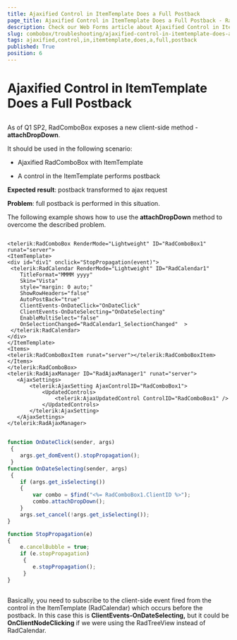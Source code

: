 ```yaml
---
title: Ajaxified Control in ItemTemplate Does a Full Postback
page_title: Ajaxified Control in ItemTemplate Does a Full Postback - RadComboBox
description: Check our Web Forms article about Ajaxified Control in ItemTemplate Does a Full Postback.
slug: combobox/troubleshooting/ajaxified-control-in-itemtemplate-does-a-full-postback
tags: ajaxified,control,in,itemtemplate,does,a,full,postback
published: True
position: 6
---
```


# Ajaxified Control in ItemTemplate Does a Full Postback



## 

As of Q1 SP2, RadComboBox exposes a new client-side method - **attachDropDown**.

It should be used in the following scenario:

* Ajaxified RadComboBox with ItemTemplate

* A control in the ItemTemplate performs postback

**Expected result**: postback transformed to ajax request

**Problem**: full postback is performed in this situation.

The following example shows how to use the **attachDropDown** method to overcome the described problem.

````ASPNET

<telerik:RadComboBox RenderMode="Lightweight" ID="RadComboBox1" runat="server">
<ItemTemplate>
<div id="div1" onclick="StopPropagation(event)">
 <telerik:RadCalendar RenderMode="Lightweight" ID="RadCalendar1"
	TitleFormat="MMMM yyyy"
	Skin="Vista"
	style="margin: 0 auto;"
	ShowRowHeaders="false"
	AutoPostBack="true"
	ClientEvents-OnDateClick="OnDateClick"  
	ClientEvents-OnDateSelecting="OnDateSelecting"
	EnableMultiSelect="false"
	OnSelectionChanged="RadCalendar1_SelectionChanged"  >
 </telerik:RadCalendar>
</div>
</ItemTemplate>
<Items>
<telerik:RadComboBoxItem runat="server"></telerik:RadComboBoxItem>
</Items>
</telerik:RadComboBox>
<telerik:RadAjaxManager ID="RadAjaxManager1" runat="server">
   <AjaxSettings>
	   <telerik:AjaxSetting AjaxControlID="RadComboBox1">
		   <UpdatedControls>
			   <telerik:AjaxUpdatedControl ControlID="RadComboBox1" />
		   </UpdatedControls>
	   </telerik:AjaxSetting>
   </AjaxSettings>
</telerik:RadAjaxManager> 

````



````JavaScript
	
function OnDateClick(sender, args) 
 {
	args.get_domEvent().stopPropagation();
 }
function OnDateSelecting(sender, args)
 {
	if (args.get_isSelecting()) 
	{
		var combo = $find("<%= RadComboBox1.ClientID %>");
		combo.attachDropDown();
	}
	args.set_cancel(!args.get_isSelecting());
}

function StopPropagation(e) 
{
	e.cancelBubble = true;
	if (e.stopPropagation)
	 {
		e.stopPropagation();
	 } 
}
	
````



Basically, you need to subscribe to the client-side event fired from the control in the ItemTemplate (RadCalendar) which occurs before the postback. In this case this is **ClientEvents-OnDateSelecting,** but it could be **OnClientNodeClicking** if we were using the RadTreeView instead of RadCalendar.
